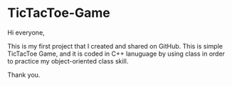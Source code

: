 # TicTacToe-Game

Hi everyone,

This is my first project that I created and shared on GitHub. 
This is simple TicTacToe Game, and it is coded in C++ lanuguage by using class in order to practice my object-oriented class skill.

Thank you.
